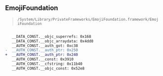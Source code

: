 ## EmojiFoundation

> `/System/Library/PrivateFrameworks/EmojiFoundation.framework/EmojiFoundation`

```diff

   __DATA_CONST.__objc_superrefs: 0x168
   __DATA_CONST.__objc_arraydata: 0x4dd0
   __AUTH_CONST.__auth_got: 0xc38
-  __AUTH_CONST.__auth_ptr: 0x250
+  __AUTH_CONST.__auth_ptr: 0x240
   __AUTH_CONST.__const: 0x3910
   __AUTH_CONST.__cfstring: 0x11b40
   __AUTH_CONST.__objc_const: 0x52e8

```
